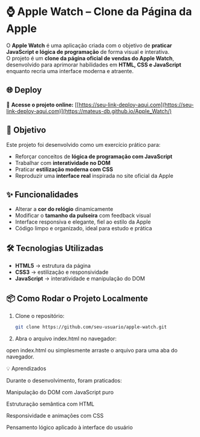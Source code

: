# ⌚ Apple Watch – Clone da Página da Apple

O **Apple Watch** é uma aplicação criada com o objetivo de **praticar JavaScript e lógica de programação** de forma visual e interativa.  
O projeto é um **clone da página oficial de vendas do Apple Watch**, desenvolvido para aprimorar habilidades em **HTML, CSS e JavaScript** enquanto recria uma interface moderna e atraente.

## 🌐 Deploy

🔗 **Acesse o projeto online:** [[https://seu-link-deploy-aqui.com](https://seu-link-deploy-aqui.com)](https://mateus-db.github.io/Apple_Watch/)

## 🎯 Objetivo

Este projeto foi desenvolvido como um exercício prático para:
- Reforçar conceitos de **lógica de programação com JavaScript**
- Trabalhar com **interatividade no DOM**
- Praticar **estilização moderna com CSS**
- Reproduzir uma **interface real** inspirada no site oficial da Apple

## ✨ Funcionalidades

- Alterar a **cor do relógio** dinamicamente  
- Modificar o **tamanho da pulseira** com feedback visual  
- Interface responsiva e elegante, fiel ao estilo da Apple  
- Código limpo e organizado, ideal para estudo e prática  

## 🛠 Tecnologias Utilizadas

- **HTML5** → estrutura da página  
- **CSS3** → estilização e responsividade  
- **JavaScript** → interatividade e manipulação do DOM  

## 📦 Como Rodar o Projeto Localmente

1. Clone o repositório:
   ```bash
   git clone https://github.com/seu-usuario/apple-watch.git

2. Abra o arquivo index.html no navegador:

open index.html
ou
simplesmente arraste o arquivo para uma aba do navegador.

💡 Aprendizados

Durante o desenvolvimento, foram praticados:

Manipulação do DOM com JavaScript puro

Estruturação semântica com HTML

Responsividade e animações com CSS

Pensamento lógico aplicado à interface do usuário
